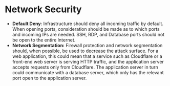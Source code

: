 # Network Security
- **Default Deny**: Infrastructure should deny all incoming traffic by default. When opening ports, consideration should be made as to which ports and incoming IPs are needed. SSH, RDP, and Database ports should not be open to the entire Internet.
- **Network Segmentation:** Firewall protection and network segmentation should, when possible, be used to decrease the attack surface. For a web application, this could mean that a service such as Cloudflare or a front-end web server is serving HTTP traffic, and the application server accepts requests only from Cloudflare. The application server in turn could communicate with a 
database server, which only has the relevant port open to the application server.
